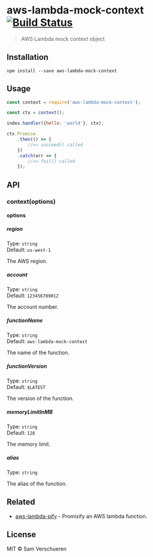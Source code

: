 # aws-lambda-mock-context [![Build Status](https://travis-ci.org/SamVerschueren/aws-lambda-mock-context.svg?branch=master)](https://travis-ci.org/SamVerschueren/aws-lambda-mock-context)

> AWS Lambda mock context object


## Installation

```
npm install --save aws-lambda-mock-context
```


## Usage

```js
const context = require('aws-lambda-mock-context');

const ctx = context();

index.handler({hello: 'world'}, ctx);

ctx.Promise
    .then(() => {
        //=> succeed() called
    })
    .catch(err => {
        //=> fail() called
    });
```


## API

### context(options)

#### options

##### region

Type: `string`  
Default: `us-west-1`

The AWS region.

##### account

Type: `string`  
Default: `123456789012`

The account number.

##### functionName

Type: `string`  
Default: `aws-lambda-mock-context`

The name of the function.

##### functionVersion

Type: `string`  
Default: `$LATEST`

The version of the function.

##### memoryLimitInMB

Type: `string`  
Default: `128`

The memory limit.

##### alias

Type: `string`

The alias of the function.


## Related

- [aws-lambda-pify](https://github.com/SamVerschueren/aws-lambda-pify) - Promisify an AWS lambda function.


## License

MIT © Sam Verschueren
